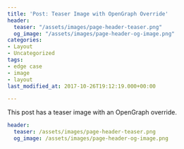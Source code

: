 ```yaml
---
title: 'Post: Teaser Image with OpenGraph Override'
header:
  teaser: "/assets/images/page-header-teaser.png"
  og_image: "/assets/images/page-header-og-image.png"
categories:
- Layout
- Uncategorized
tags:
- edge case
- image
- layout
last_modified_at: 2017-10-26T19:12:19.000+00:00

---
```

This post has a teaser image with an OpenGraph override.

```yaml
header:
  teaser: /assets/images/page-header-teaser.png
  og_image: /assets/images/page-header-og-image.png
```